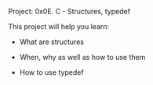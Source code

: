 Project: 0x0E. C - Structures, typedef

This project will help you learn:

- What are structures

- When, why as well as how to use them

- How to use typedef
